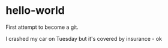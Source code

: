 # hello-world
First attempt to become a git.
  
I crashed my car on Tuesday but it's covered by insurance - ok
